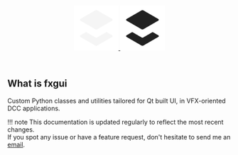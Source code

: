 <div id="top"></div>
<div align="center">
  <a href="https://github.com/healkeiser/fxgui">
    <img src="docs/images/fxgui_logo_light.svg#only-dark" alt="fxgui" width="100" >
    <img src="docs/images/fxgui_logo_dark.svg#only-light" alt="fxgui" width="100" >
  </a>

  <p align="center">
    <br/>
  </p>
</div>

## What is fxgui

Custom Python classes and utilities tailored for Qt built UI, in VFX-oriented DCC applications.

!!! note
    This documentation is updated regularly to reflect the most recent changes.<br>
    If you spot any issue or have a feature request, don't hesitate to send me an [email](mailto:valentin.onze@gmail.com).
